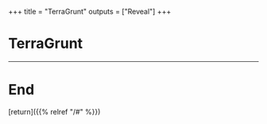 
+++
title = "TerraGrunt"
outputs = ["Reveal"]
+++

# TerraGrunt

---

# End

[return]({{% relref "/#" %}})


